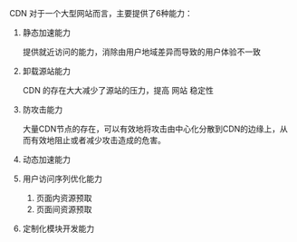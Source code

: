 CDN 对于一个大型网站而言，主要提供了6种能力：

1. 静态加速能力

   提供就近访问的能力，消除由用户地域差异而导致的用户体验不一致

2. 卸载源站能力

   CDN 的存在大大减少了源站的压力，提高 网站 稳定性

3. 防攻击能力

   大量CDN节点的存在，可以有效地将攻击由中心化分散到CDN的边缘上，从而有效地阻止或者减少攻击造成的危害。

4. 动态加速能力

5. 用户访问序列优化能力

   1. 页面内资源预取
   2. 页面间资源预取

6. 定制化模块开发能力





